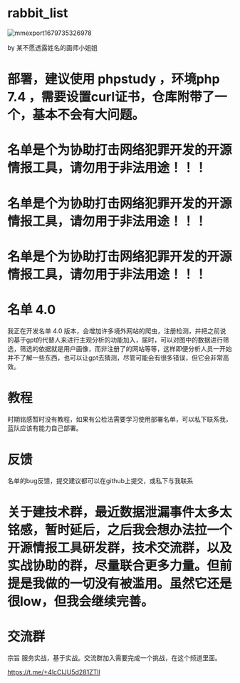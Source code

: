 # rabbit_list
![mmexport1679735326978](https://user-images.githubusercontent.com/43908812/227708265-8259a756-90b9-4b8b-92b8-777054266f19.jpg)

by 某不愿透露姓名的画师小姐姐

# 部署，建议使用 phpstudy ，环境php 7.4 ，需要设置curl证书，仓库附带了一个，基本不会有大问题。

# 名单是个为协助打击网络犯罪开发的开源情报工具，请勿用于非法用途！！！

# 名单是个为协助打击网络犯罪开发的开源情报工具，请勿用于非法用途！！！

# 名单是个为协助打击网络犯罪开发的开源情报工具，请勿用于非法用途！！！

# 名单 4.0

我正在开发名单 4.0 版本，会增加许多境外网站的爬虫，注册检测，并把之前说的基于gpt的代替人来进行主观分析的功能加入，届时，可以对图中的数据进行筛选，筛选的依据就是用户画像，而非注册了的网站等等，这样即便分析人员一开始并不了解一些东西，也可以让gpt去猜测，尽管可能会有很多错误，但它会非常高效。

# 教程 

时期铭感暂时没有教程，如果有公检法需要学习使用部署名单，可以私下联系我，蓝队应该有能力自己部署。

# 反馈 

名单的bug反馈，提交建议都可以在github上提交，或私下与我联系

# 关于建技术群，最近数据泄漏事件太多太铭感，暂时延后，之后我会想办法拉一个开源情报工具研发群，技术交流群，以及实战协助的群，尽量联合更多力量。但前提是我做的一切没有被滥用。虽然它还是很low，但我会继续完善。

# 交流群

宗旨 服务实战，基于实战。交流群加入需要完成一个挑战，在这个频道里面。

https://t.me/+4lcCIJU5d281ZTll

